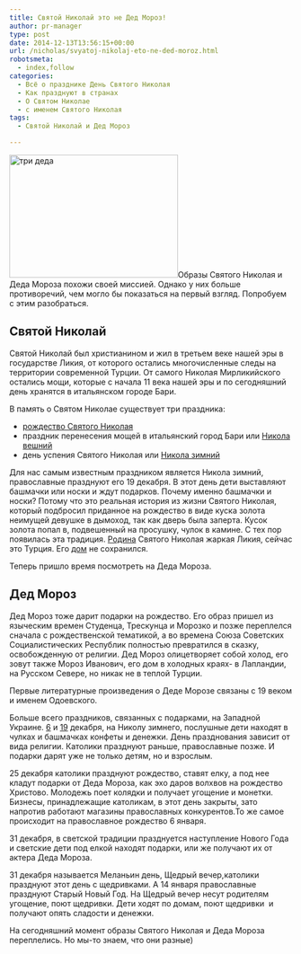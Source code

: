 ```yaml
---
title: Святой Николай это не Дед Мороз!
author: pr-manager
type: post
date: 2014-12-13T13:56:15+00:00
url: /nicholas/svyatoj-nikolaj-eto-ne-ded-moroz.html
robotsmeta:
  - index,follow
categories:
  - Всё о празднике День Святого Николая
  - Как празднуют в странах
  - О Святом Николае
  - с именем Святого Николая
tags:
  - Святой Николай и Дед Мороз

---
```

[<img class="alignleft size-medium wp-image-2528" src="http://svyatoynikolay.ru/wp-content/uploads/2014/12/tri-deda-300x219.jpg" alt="три деда" width="300" height="219" srcset="http://svyatoynikolay.ru/wp-content/uploads/2014/12/tri-deda-300x219.jpg 300w, http://svyatoynikolay.ru/wp-content/uploads/2014/12/tri-deda-410x300.jpg 410w, http://svyatoynikolay.ru/wp-content/uploads/2014/12/tri-deda.jpg 505w" sizes="(max-width: 300px) 100vw, 300px" />][1]Образы Святого Николая и Деда Мороза похожи своей миссией. Однако у них больше противоречий, чем могло бы показаться на первый взгляд. Попробуем с этим разобраться.<!--more-->

## Святой Николай

Святой Николай был христианином и жил в третьем веке нашей эры в государстве Ликия, от которого остались многочисленные следы на территории современной Турции. От самого Николая Мирликийского остались мощи, которые с начала 11 века нашей эры и по сегодняшний день хранятся в итальянском городе Бари.

В память о Святом Николае существует три праздника:

  * <a title="Рождество Святого Николая" href="http://svyatoynikolay.ru/o-svyatom-nikolae/rozhdestvo-svyatogo-nikolaya.html" target="_blank">рождество Святого Николая</a>
  * праздник перенесения мощей в итальянский город Бари или <a title="С праздником вас – Никола летний пришел, Никола травний!" href="http://svyatoynikolay.ru/novosti/s-prazdnikom-vas-nikola-letnij-prishel-nikola-travnij.html" target="_blank">Никола вешний</a>
  * день успения Святого Николая или <a title="Сегодня католики празднуют день Святого Николая" href="http://svyatoynikolay.ru/nicholas/howcelebratecounties/segodnya-katoliki-prazdnuyut-den-svyatogo-nikolaya.html" target="_blank">Никола зимний</a>

Для нас самым известным праздником является Никола зимний, православные празднуют его 19 декабря. В этот день дети выставляют башмачки или носки и ждут подарков. Почему именно башмачки и носки? Потому что это реальная история из жизни Святого Николая, который подбросил приданное на рождество в виде куска золота неимущей девушке в дымоход, так как дверь была заперта. Кусок золота попал в, подвешенный на просушку, чулок в камине. С тех пор появилась эта традиция. <a title="День рождения Святого Николая" href="http://svyatoynikolay.ru/o-svyatom-nikolae/den-rozhdeniya-svyatogo-nikolaya.html" target="_blank">Родина</a> Святого Николая жаркая Ликия, сейчас это Турция. Его <a title="Дом Святого Николая" href="http://svyatoynikolay.ru/nicholas/dom-svyatogo-nikolaya.html" target="_blank">дом</a> не сохранился.

Теперь пришло время посмотреть на Деда Мороза.

## Дед Мороз

Дед Мороз тоже дарит подарки на рождество. Его образ пришел из языческим времен Студенца, Трескунца и Морозко и позже переплелся сначала с рождественской тематикой, а во времена Союза Советских Социалистических Республик полностью превратился в сказку, освобожденную от религии. Дед Мороз олицетворяет собой холод, его зовут также Мороз Иванович, его дом в холодных краях- в Лапландии, на Русском Севере, но никак не в теплой Турции.

Первые литературные произведения о Деде Морозе связаны с 19 веком и именем Одоевского.

Больше всего праздников, связанных с подарками, на Западной Украине. <a title="Сегодня католики празднуют день Святого Николая" href="http://svyatoynikolay.ru/nicholas/howcelebratecounties/segodnya-katoliki-prazdnuyut-den-svyatogo-nikolaya.html" target="_blank">6</a> и <a title="День святого Николая" href="http://svyatoynikolay.ru/den-svyatogo-nikolaya" target="_blank">19</a> декабря, на Николу зимнего, послушные дети находят в чулках и башмачках конфеты и денежки. День празднования зависит от вида религии. Католики празднуют раньше, православные позже. И подарки дарят уже не только детям, но и взрослым.

25 декабря католики празднуют рождество, ставят елку, а под нее кладут подарки от Деда Мороза, как эхо даров волхвов на рождество Христово. Молодежь поет колядки и получает угощение и монетки. Бизнесы, принадлежащие католикам, в этот день закрыты, зато напротив работают магазины православных конкурентов.То же самое происходит на православное рождество 6 января.

31 декабря, в светской традиции празднуется наступление Нового Года и светские дети под елкой находят подарки, или же получают их от актера Деда Мороза.

31 декабря называется Меланьин день, Щедрый вечер,католики празднуют этот день с щедривками. А 14 января православные празднуют Старый Новый Год. На Щедрый вечер несут родителям угощение, поют щедривки. Дети ходят по домам, поют щедривки  и получают опять сладости и денежки.

На сегодняшний момент образы Святого Николая и Деда Мороза переплелись. Но мы-то знаем, что они разные)

&nbsp;

&nbsp;

 [1]: http://svyatoynikolay.ru/wp-content/uploads/2014/12/tri-deda.jpg